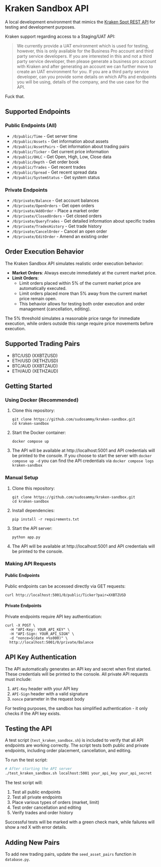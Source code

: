 # Kraken Sandbox API

A local development environment that mimics the [Kraken Spot REST API](https://docs.kraken.com/api/docs/rest-api/add-order) for testing and development purposes.

Kraken support regarding access to a Staging/UAT API:
> We currently provide a UAT environment which is used for testing, however, this is only available for the Business Pro account and third party service developers. If you are interested in this and not a third party service developer, then please generate a business pro account with Kraken and after generating an account we can further move to create an UAT environment for you.
> If you are a third party service developer, can you provide some details on which APIs and endpoints you will be using, details of the company, and the use case for the API.

Fuck that.

## Supported Endpoints

### Public Endpoints (All)
- `/0/public/Time` - Get server time
- `/0/public/Assets` - Get information about assets
- `/0/public/AssetPairs` - Get information about trading pairs
- `/0/public/Ticker` - Get current price information
- `/0/public/OHLC` - Get Open, High, Low, Close data
- `/0/public/Depth` - Get order book
- `/0/public/Trades` - Get recent trades
- `/0/public/Spread` - Get recent spread data
- `/0/public/SystemStatus` - Get system status

### Private Endpoints
- `/0/private/Balance` - Get account balances
- `/0/private/OpenOrders` - Get open orders
- `/0/private/AddOrder` - Place a market order
- `/0/private/ClosedOrders` - Get closed orders
- `/0/private/QueryTrades` - Get detailed information about specific trades
- `/0/private/TradesHistory` - Get trade history
- `/0/private/CancelOrder` - Cancel an open order
- `/0/private/EditOrder` - Amend an existing order

## Order Execution Behavior

The Kraken Sandbox API simulates realistic order execution behavior:

- **Market Orders**: Always execute immediately at the current market price.
- **Limit Orders**: 
  - Limit orders placed within 5% of the current market price are automatically executed.
  - Limit orders placed more than 5% away from the current market price remain open.
  - This behavior allows for testing both order execution and order management (cancellation, editing).

The 5% threshold simulates a reasonable price range for immediate execution, while orders outside this range require price movements before execution.

## Supported Trading Pairs

- BTC/USD (XXBTZUSD)
- ETH/USD (XETHZUSD)
- BTC/AUD (XXBTZAUD)
- ETH/AUD (XETHZAUD)

## Getting Started

### Using Docker (Recommended)

1. Clone this repository:
   ```
   git clone https://github.com/sudosammy/kraken-sandbox.git
   cd kraken-sandbox
   ```

2. Start the Docker container:
   ```
   docker compose up
   ```

3. The API will be available at http://localhost:5001 and API credentials will be printed to the console. If you choose to start the server with `docker compose up -d` you can find the API credentials via `docker compose logs kraken-sandbox`

### Manual Setup

1. Clone this repository:
   ```
   git clone https://github.com/sudosammy/kraken-sandbox.git
   cd kraken-sandbox
   ```

2. Install dependencies:
   ```
   pip install -r requirements.txt
   ```

3. Start the API server:
   ```
   python app.py
   ```

4. The API will be available at http://localhost:5001 and API credentials will be printed to the console.

### Making API Requests

#### Public Endpoints

Public endpoints can be accessed directly via GET requests:

```
curl http://localhost:5001/0/public/Ticker?pair=XXBTZUSD
```

#### Private Endpoints

Private endpoints require API key authentication:

```
curl -X POST \
  -H "API-Key: YOUR_API_KEY" \
  -H "API-Sign: YOUR_API_SIGN" \
  -d "nonce=$(date +%s000)" \
  http://localhost:5001/0/private/Balance
```

## API Key Authentication

The API automatically generates an API key and secret when first started. These credentials will be printed to the console. All private API requests must include:

1. `API-Key` header with your API key
2. `API-Sign` header with a valid signature
3. `nonce` parameter in the request body

For testing purposes, the sandbox has simplified authentication - it only checks if the API key exists.

## Testing the API

A test script (`test_kraken_sandbox.sh`) is included to verify that all API endpoints are working correctly. The script tests both public and private endpoints, including order placement, cancellation, and editing.

To run the test script:

```bash
# After starting the API server
./test_kraken_sandbox.sh localhost:5001 your_api_key your_api_secret
```

The test script will:
1. Test all public endpoints
2. Test all private endpoints
3. Place various types of orders (market, limit)
4. Test order cancellation and editing
5. Verify trades and order history

Successful tests will be marked with a green check mark, while failures will show a red X with error details.

## Adding New Pairs

To add new trading pairs, update the `seed_asset_pairs` function in `database.py`.
